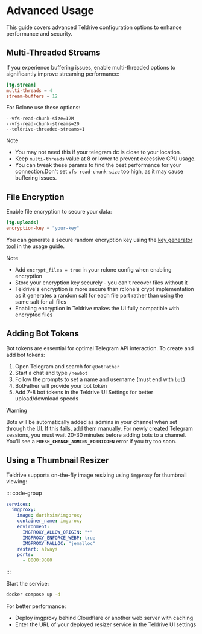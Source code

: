 # Advanced Usage

This guide covers advanced Teldrive configuration options to enhance performance and security.

## Multi-Threaded Streams

If you experience buffering issues, enable multi-threaded options to significantly improve streaming performance:

```toml
[tg.stream]
multi-threads = 4
stream-buffers = 12
```
For Rclone use these options:
```
--vfs-read-chunk-size=12M
--vfs-read-chunk-streams=20
--teldrive-threaded-streams=1
```

> [!NOTE] 
> - You may not need this if your telegram dc is close to your location.
> - Keep `multi-threads` value at 8 or lower to prevent excessive CPU usage.
> - You can tweak these params to find the best performance for your connection.Don't set `vfs-read-chunk-size` too high, as it may cause buffering issues.

## File Encryption

Enable file encryption to secure your data:

```toml
[tg.uploads]
encryption-key = "your-key"
```

You can generate a secure random encryption key using the [key generator tool](/docs/getting-started/usage.md#generate-secret-keys) in the usage guide.

> [!NOTE]
> - Add `encrypt_files = true` in your rclone config when enabling encryption
> - Store your encryption key securely - you can't recover files without it
> - Teldrive's encryption is more secure than rclone's crypt implementation as it generates a random salt for each file part rather than using the same salt for all files
> - Enabling encryption in Teldrive makes the UI fully compatible with encrypted files

## Adding Bot Tokens

Bot tokens are essential for optimal Telegram API interaction. To create and add bot tokens:

1. Open Telegram and search for `@BotFather`
2. Start a chat and type `/newbot`
3. Follow the prompts to set a name and username (must end with `bot`)
4. BotFather will provide your bot token
5. Add 7-8 bot tokens in the Teldrive UI Settings for better upload/download speeds

> [!WARNING]
> Bots will be automatically added as admins in your channel when set through the UI. If this fails, add them manually.
> For newly created Telegram sessions, you must wait 20-30 minutes before adding bots to a channel. You'll see a **`FRESH_CHANGE_ADMINS_FORBIDDEN`** error if you try too soon.

## Using a Thumbnail Resizer

Teldrive supports on-the-fly image resizing using `imgproxy` for thumbnail viewing:

::: code-group

```yml [docker-compose.yml]
services:
  imgproxy:
    image: darthsim/imgproxy
    container_name: imgproxy
    environment:
      IMGPROXY_ALLOW_ORIGIN: "*"
      IMGPROXY_ENFORCE_WEBP: true
      IMGPROXY_MALLOC: "jemalloc"
    restart: always
    ports:
      - 8000:8080
```
:::

Start the service:
```sh
docker compose up -d
```

For better performance:
- Deploy imgproxy behind Cloudflare or another web server with caching
- Enter the URL of your deployed resizer service in the Teldrive UI settings
